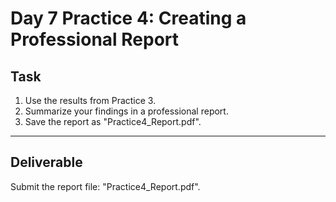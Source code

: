 # Day 7 Practice 4: Creating a Professional Report

## Task
1. Use the results from Practice 3.
2. Summarize your findings in a professional report.
3. Save the report as "Practice4_Report.pdf".

---

## Deliverable
Submit the report file: "Practice4_Report.pdf".